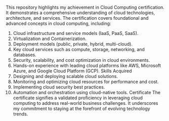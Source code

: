 This repository highlights my achievement in Cloud Computing certification. It demonstrates a comprehensive understanding of cloud technologies, architecture, and services. The certification covers foundational and advanced concepts in cloud computing, including:
1. Cloud infrastructure and service models (IaaS, PaaS, SaaS).
2. Virtualization and Containerization.
3. Deployment models (public, private, hybrid, multi-cloud).
4. Key cloud services such as compute, storage, networking, and databases.
5. Security, scalability, and cost optimization in cloud environments.
6. Hands-on experience with leading cloud platforms like AWS, Microsoft Azure, and Google Cloud Platform (GCP).
Skills Acquired
1. Designing and deploying scalable cloud solutions.
2. Monitoring and optimizing cloud resources for performance and cost.
3. Implementing cloud security best practices.
4. Automation and orchestration using cloud-native tools.
Certificate
The certificate signifies a validated proficiency in leveraging cloud computing to address real-world business challenges. It underscores my commitment to staying at the forefront of evolving technology trends.
